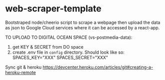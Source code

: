 # web-scraper-template
Bootstraped node/cheerio script to scrape a webpage then upload the data as json to Google Cloud services where it can be accessed by a react-app.

TO UPLOAD TO DIGITAL OCEAN SPACE (vs-postmedia-data): 
1. get KEY & SECRET from DO space
2. create .env file in `config` directory. Should look like so:
SPACES_KEY="XXX"
SPACES_SECRET="XXX"

Sync git & heroku
https://devcenter.heroku.com/articles/git#creating-a-heroku-remote